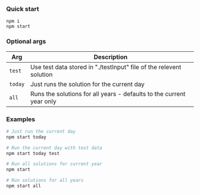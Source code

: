 ### Quick start

```
npm i
npm start
```

### Optional args

| Arg     | Description                                                          |
| ------- | -------------------------------------------------------------------- |
| `test`  | Use test data stored in "./testInput" file of the relevent solution  |
| `today` | Just runs the solution for the current day                           |
| `all`   | Runs the solutions for all years - defaults to the current year only |

### Examples

```bash
# Just run the current day
npm start today

# Run the current day with test data
npm start today test

# Run all solutions for current year
npm start

# Run solutions for all years
npm start all
```
